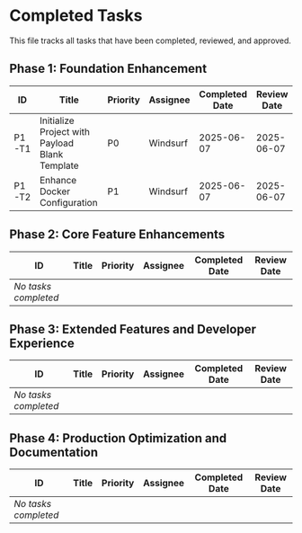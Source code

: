 # Completed Tasks

This file tracks all tasks that have been completed, reviewed, and approved.

## Phase 1: Foundation Enhancement

| ID | Title | Priority | Assignee | Completed Date | Review Date |
|----|-------|----------|----------|---------------|-------------|
| P1-T1 | Initialize Project with Payload Blank Template | P0 | Windsurf | 2025-06-07 | 2025-06-07 |
| P1-T2 | Enhance Docker Configuration | P1 | Windsurf | 2025-06-07 | 2025-06-07 |

## Phase 2: Core Feature Enhancements

| ID | Title | Priority | Assignee | Completed Date | Review Date |
|----|-------|----------|----------|---------------|-------------|
| *No tasks completed* | | | | | |

## Phase 3: Extended Features and Developer Experience

| ID | Title | Priority | Assignee | Completed Date | Review Date |
|----|-------|----------|----------|---------------|-------------|
| *No tasks completed* | | | | | |

## Phase 4: Production Optimization and Documentation

| ID | Title | Priority | Assignee | Completed Date | Review Date |
|----|-------|----------|----------|---------------|-------------|
| *No tasks completed* | | | | | |

